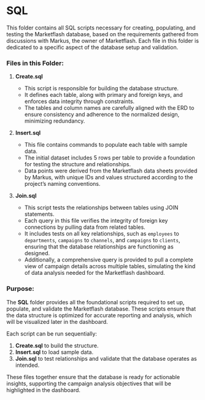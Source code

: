 # SQL

This folder contains all SQL scripts necessary for creating, populating, and testing the Marketflash database, based on the requirements gathered from discussions with Markus, the owner of Marketflash. Each file in this folder is dedicated to a specific aspect of the database setup and validation.

### Files in this Folder:

1. **Create.sql**
   - This script is responsible for building the database structure.
   - It defines each table, along with primary and foreign keys, and enforces data integrity through constraints.
   - The tables and column names are carefully aligned with the ERD to ensure consistency and adherence to the normalized design, minimizing redundancy.

2. **Insert.sql**
   - This file contains commands to populate each table with sample data.
   - The initial dataset includes 5 rows per table to provide a foundation for testing the structure and relationships.
   - Data points were derived from the Marketflash data sheets provided by Markus, with unique IDs and values structured according to the project’s naming conventions.

3. **Join.sql**
   - This script tests the relationships between tables using JOIN statements.
   - Each query in this file verifies the integrity of foreign key connections by pulling data from related tables.
   - It includes tests on all key relationships, such as `employees` to `departments`, `campaigns` to `channels`, and `campaigns` to `clients`, ensuring that the database relationships are functioning as designed.
   - Additionally, a comprehensive query is provided to pull a complete view of campaign details across multiple tables, simulating the kind of data analysis needed for the Marketflash dashboard.

### Purpose:
The **SQL** folder provides all the foundational scripts required to set up, populate, and validate the Marketflash database. These scripts ensure that the data structure is optimized for accurate reporting and analysis, which will be visualized later in the dashboard.

Each script can be run sequentially:
1. **Create.sql** to build the structure.
2. **Insert.sql** to load sample data.
3. **Join.sql** to test relationships and validate that the database operates as intended.

These files together ensure that the database is ready for actionable insights, supporting the campaign analysis objectives that will be highlighted in the dashboard.


